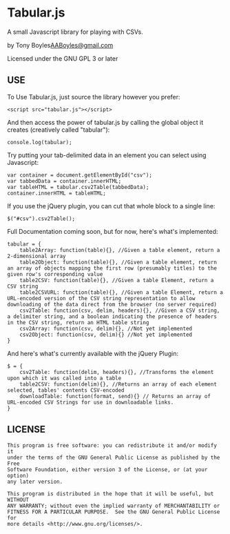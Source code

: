 Tabular.js
==========

A small Javascript library for playing with CSVs.

by Tony Boyles<AABoyles@gmail.com>

Licensed under the GNU GPL 3 or later

USE
---

To Use Tabular.js, just source the library however you prefer:

    <script src="tabular.js"></script>

And then access the power of tabular.js by calling the global object it creates (creatively called "tabular"):

    console.log(tabular);

Try putting your tab-delimited data in an element you can select using Javascript:

    var container = document.getElementById("csv");
    var tabbedData = container.innerHTML;
    var tableHTML = tabular.csv2Table(tabbedData);
    container.innerHTML = tableHTML;

If you use the jQuery plugin, you can cut that whole block to a single line:

    $("#csv").csv2Table();

Full Documentation coming soon, but for now, here's what's implemented:

    tabular = {
        table2Array: function(table){}, //Given a table element, return a 2-dimensional array
        table2Object: function(table){}, //Given a table element, return an array of objects mapping the first row (presumably titles) to the given row's corresponding value
        table2CSV: function(table){}, //Given a table Element, return a CSV string
        table2CSVURL: function(table){}, //Given a table Element, return a URL-encoded version of the CSV string representation to allow downloading of the data direct from the browser (no server required)
        csv2Table: function(csv, delim, headers){}, //Given a CSV string, a delimiter string, and a boolean indicating the presence of headers in the CSV string, return an HTML table string
        csv2Array: function(csv, delim){}, //Not yet implemented
        csv2Object: function(csv, delim){} //Not yet implemented
    }

And here's what's currently available with the jQuery Plugin:

    $ = {
        csv2Table: function(delim, headers){}, //Transforms the element upon which it was called into a table
        table2CSV: function(delim){}, //Returns an array of each element selected, tables' contents CSV-encoded
        downloadTable: function(format, send){} // Returns an array of URL-encoded CSV Strings for use in downloadable links.
    }

LICENSE
-------
    This program is free software: you can redistribute it and/or modify it
    under the terms of the GNU General Public License as published by the Free
    Software Foundation, either version 3 of the License, or (at your option)
    any later version.

    This program is distributed in the hope that it will be useful, but WITHOUT
    ANY WARRANTY; without even the implied warranty of MERCHANTABILITY or
    FITNESS FOR A PARTICULAR PURPOSE.  See the GNU General Public License for
    more details <http://www.gnu.org/licenses/>.
